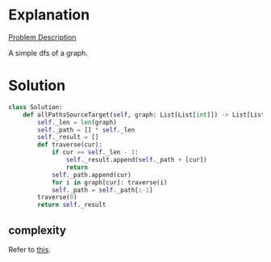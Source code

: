# Explanation

[Problem Description](https://leetcode.com/problems/all-paths-from-source-to-target/)

A simple dfs of a graph.

# Solution

```python
class Solution:
    def allPathsSourceTarget(self, graph: List[List[int]]) -> List[List[int]]:
        self._len = len(graph)
        self._path = [] * self._len
        self._result = []
        def traverse(cur):
            if cur == self._len - 1:
                self._result.append(self._path + [cur])
                return
            self._path.append(cur)
            for i in graph[cur]: traverse(i)
            self._path = self._path[:-1]
        traverse(0)
        return self._result
```

## complexity

Refer to [this](https://leetcode.com/problems/all-paths-from-source-to-target/discuss/986429/Python-Iterative-DFS-with-detailed-time-complexity-and-visuals).
